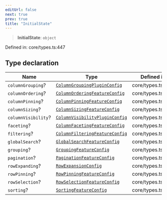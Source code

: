 ```yaml
---
editUrl: false
next: true
prev: true
title: "InitialState"
---
```


> **InitialState**: `object`

Defined in: core/types.ts:447

## Type declaration

| Name | Type | Defined in |
| ------ | ------ | ------ |
| <a id="columngrouping"></a> `columnGrouping`? | [`ColumnGroupingPluginConfig`](/api/type-aliases/columngroupingpluginconfig/) | core/types.ts:458 |
| <a id="columnordering"></a> `columnOrdering`? | [`ColumnOrderingFeatureConfig`](/api/type-aliases/columnorderingfeatureconfig/) | core/types.ts:457 |
| <a id="columnpinning"></a> `columnPinning`? | [`ColumnPinningFeatureConfig`](/api/type-aliases/columnpinningfeatureconfig/) | core/types.ts:459 |
| <a id="columnsizing"></a> `columnSizing`? | [`ColumnSizingFeatureConfig`](/api/type-aliases/columnsizingfeatureconfig/) | core/types.ts:460 |
| <a id="columnvisibility"></a> `columnVisibility`? | [`ColumnVisibilityPluginConfig`](/api/type-aliases/columnvisibilitypluginconfig/) | core/types.ts:461 |
| <a id="faceting"></a> `faceting`? | [`ColumnFacetingFeatureConfig`](/api/type-aliases/columnfacetingfeatureconfig/) | core/types.ts:451 |
| <a id="filtering"></a> `filtering`? | [`ColumnFilteringFeatureConfig`](/api/type-aliases/columnfilteringfeatureconfig/) | core/types.ts:450 |
| <a id="globalsearch"></a> `globalSearch`? | [`GlobalSearchFeatureConfig`](/api/type-aliases/globalsearchfeatureconfig/) | core/types.ts:452 |
| <a id="grouping"></a> `grouping`? | [`GroupingFeatureConfig`](/api/type-aliases/groupingfeatureconfig/) | core/types.ts:453 |
| <a id="pagination"></a> `pagination`? | [`PaginationFeatureConfig`](/api/type-aliases/paginationfeatureconfig/) | core/types.ts:449 |
| <a id="rowexpanding"></a> `rowExpanding`? | [`RowExpansionConfig`](/api/type-aliases/rowexpansionconfig/) | core/types.ts:454 |
| <a id="rowpinning"></a> `rowPinning`? | [`RowPinningFeatureConfig`](/api/type-aliases/rowpinningfeatureconfig/) | core/types.ts:456 |
| <a id="rowselection"></a> `rowSelection`? | [`RowSelectionFeatureConfig`](/api/type-aliases/rowselectionfeatureconfig/) | core/types.ts:455 |
| <a id="sorting"></a> `sorting`? | [`SortingFeatureConfig`](/api/type-aliases/sortingfeatureconfig/) | core/types.ts:448 |
